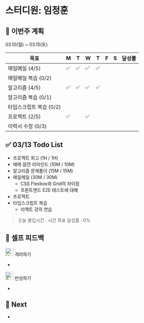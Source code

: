 # 스터디원: 임정훈

## 🚀 이번주 계획

03.10(월) ~ 03.15(토)

| 목표                    | M   | T   | W   | T   | F   | S   | 달성률 |
| ----------------------- | --- | --- | --- | --- | --- | --- | ------ |
| 매일메일 (4/5)          | ✅  | ✅  | ✅  | ✅  |     |     |        |
| 매일메일 복습 (0/2)     |     |     |     |     |     |     |        |
| 알고리즘 (4/5)          | ✅  | ✅  | ✅  | ✅  |     |     |        |
| 알고리즘 복습 (0/1)     |     |     |     |     |     |     |        |
| 타입스크립트 복습 (0/2) |     |     |     |     |     |     |        |
| 프로젝트 (2/5)          | ✅  |     | ✅  |     |     |     |        |
| 이력서 수정 (0/3)       |     |     |     |     |     |     |        |

## ✅ 03/13 Todo List

- 프로젝트 회고 (1H / 1H)
- 매메 잠깐 리마인드 (10M / 10M)
- 알고리즘 문제풀이 (15M / 15M)
- 매일메일 (30M / 30M)
  - CSS Flexbox와 Grid의 차이점
  - 프론트엔드 E2E 테스트에 대해
- 프로젝트
- 타입스크립트 복습
  - 리액트 강의 연습

> 오늘 몰입시간 : 시간
> 목표 달성률 : 0%

## 🎉 셀프 피드백

<img src="https://raw.githubusercontent.com/Tarikul-Islam-Anik/Animated-Fluent-Emojis/master/Emojis/Smilies/Hugging%20Face.png" alt="Hugging Face" width="25" height="25"> 격려하기</img>

-

<img src="https://raw.githubusercontent.com/Tarikul-Islam-Anik/Animated-Fluent-Emojis/master/Emojis/Smilies/Face%20with%20Monocle.png" alt="Face with Monocle" width="25" height="25"> 반성하기</img>

-

## 🌱 Next

-
